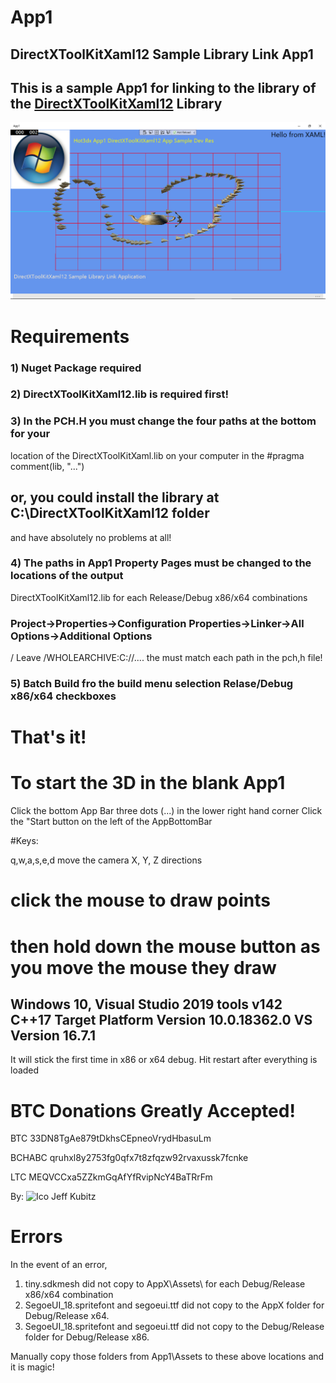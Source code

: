 # App1
## DirectXToolKitXaml12 Sample Library Link App1


## This is a sample App1 for linking to the library of the [DirectXToolKitXaml12](https://github.com/hot3dx/DirectXToolKitXaml) Library

![App1_Screenshot](https://github.com/hot3dx/App1/blob/master/Assets/App1-DirectXToolKitXaml12-Sample-App.png)

# Requirements

### 1) Nuget Package <package id="WinPixEventRuntime" version="1.0.200127001" targetFramework="native" /> required

### 2) DirectXToolKitXaml12.lib is required first!

### 3) In the PCH.H you must change the four paths at the bottom for your 
location of the DirectXToolKitXaml.lib on your computer in the
#pragma comment(lib, "...") 
## or, you could install the library at C:\DirectXToolKitXaml12 folder
and have absolutely no problems at all!

### 4) The paths in App1 Property Pages must be changed to the locations of the output 
DirectXToolKitXaml12.lib for each Release/Debug x86/x64 combinations

### Project->Properties->Configuration Properties->Linker->All Options->Additional Options

/ Leave /WHOLEARCHIVE:C://.... the must match each path in the pch,h file!

### 5) Batch Build fro the build menu selection Relase/Debug x86/x64 checkboxes

# That's it!

# To start the 3D in the blank App1 
Click the bottom App Bar three dots (...) in the lower right hand corner
Click the "Start button on the left of the AppBottomBar

#Keys:

q,w,a,s,e,d move the camera X, Y, Z directions

# click the mouse to draw points 
# then hold down the mouse button as you move the mouse they draw

## Windows 10, Visual Studio 2019 tools v142 C++17 Target Platform Version 10.0.18362.0 VS Version 16.7.1

It will stick the first time in x86 or x64 debug. Hit restart after everything is loaded

# BTC Donations Greatly Accepted!

BTC 33DN8TgAe879tDkhsCEpneoVrydHbasuLm 

BCHABC qruhxl8y2753fg0qfx7t8zfqzw92rvaxussk7fcnke

LTC MEQVCCxa5ZZkmGqAfYfRvipNcY4BaTRrFm

By:
![Ico](https://github.com/hot3dx/AppXamlDX12/blob/master/Assets/AutoDraw2.ico) Jeff Kubitz


# Errors

In the event of an error,
1) tiny.sdkmesh did not copy to AppX\\Assets\\
for each Debug/Release x86/x64 combination
2) SegoeUI_18.spritefont and segoeui.ttf
did not copy to the AppX folder for
Debug/Release x64.
3) SegoeUI_18.spritefont and segoeui.ttf
did not copy to the Debug/Release folder for
Debug/Release x86.

Manually copy those folders from App1\\Assets to 
these above locations and it is magic!


